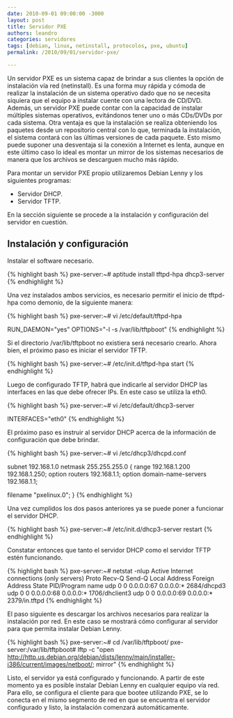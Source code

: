 ```yaml
---
date: 2010-09-01 09:00:00 -3000
layout: post
title: Servidor PXE
authors: leandro
categories: servidores
tags: [debian, linux, netinstall, protocolos, pxe, ubuntu]
permalink: /2010/09/01/servidor-pxe/

---
```


Un servidor PXE es un sistema capaz de brindar a sus clientes la opción de
instalación vía red (netinstall). Es una forma muy rápida y cómoda de realizar
la instalación de un sistema operativo dado que no se necesita siquiera que el
equipo a instalar cuente con una lectora de CD/DVD. <!-- more -->Además, un
servidor PXE puede contar con la capacidad de instalar múltiples sistemas
operativos, evitándonos tener uno o más CDs/DVDs por cada sistema. Otra ventaja
es que la instalación se realiza obteniendo los paquetes desde un repositorio
central con lo que, terminada la instalación, el sistema contará con las últimas
versiones de cada paquete. Esto mismo puede suponer una desventaja si la
conexión a Internet es lenta, aunque en este último caso lo ideal es montar un
mirror de los sistemas necesarios de manera que los archivos se descarguen mucho
más rápido.

Para montar un servidor PXE propio utilizaremos Debian Lenny y los siguientes
programas:

* Servidor DHCP.
* Servidor TFTP.

En la sección siguiente se procede a la instalación y configuración del servidor
en cuestión.

## Instalación y configuración

Instalar el software necesario.

{% highlight bash %}
pxe-server:~# aptitude install tftpd-hpa dhcp3-server
{% endhighlight %}

Una vez instalados ambos servicios, es necesario permitir el inicio de tftpd-hpa
como demonio, de la siguiente manera:

{% highlight bash %}
pxe-server:~# vi /etc/default/tftpd-hpa 

RUN_DAEMON="yes"
OPTIONS="-l -s /var/lib/tftpboot"
{% endhighlight %}

Si el directorio /var/lib/tftpboot no existiera será necesario crearlo. Ahora
bien, el próximo paso es iniciar el servidor TFTP.

{% highlight bash %}
pxe-server:~# /etc/init.d/tftpd-hpa start
{% endhighlight %}

Luego de configurado TFTP, habrá que indicarle al servidor DHCP las interfaces
en las que debe ofrecer IPs. En este caso se utiliza la eth0.

{% highlight bash %}
pxe-server:~# vi /etc/default/dhcp3-server

INTERFACES="eth0"
{% endhighlight %}

El próximo paso es instruir al servidor DHCP acerca de la información de
configuración que debe brindar.

{% highlight bash %}
pxe-server:~# vi /etc/dhcp3/dhcpd.conf

subnet 192.168.1.0 netmask 255.255.255.0 {
  range 192.168.1.200 192.168.1.250;
  option routers 192.168.1.1;
  option domain-name-servers 192.168.1.1;

  filename "pxelinux.0";
}
{% endhighlight %}

Una vez cumplidos los dos pasos anteriores ya se puede poner a funcionar el
servidor DHCP.

{% highlight bash %}
pxe-server:~# /etc/init.d/dhcp3-server restart
{% endhighlight %}

Constatar entonces que tanto el servidor DHCP como el servidor TFTP estén
funcionando.

{% highlight bash %}
pxe-server:~# netstat -nlup
Active Internet connections (only servers)
Proto  Recv-Q  Send-Q   Local Address   Foreign Address  State   PID/Program name
udp         0       0   0.0.0.0:67      0.0.0.0:*                2684/dhcpd3    
udp         0       0   0.0.0.0:68      0.0.0.0:*                1706/dhclient3 
udp         0       0   0.0.0.0:69      0.0.0.0:*                2379/in.tftpd
{% endhighlight %}

El paso siguiente es descargar los archivos necesarios para realizar la
instalación por red. En este caso se mostrará cómo configurar al servidor para
que permita instalar Debian Lenny.

{% highlight bash %}
pxe-server:~# cd /var/lib/tftpboot/
pxe-server:/var/lib/tftpboot# lftp -c "open http://http.us.debian.org/debian/dists/lenny/main/installer-i386/current/images/netboot/; mirror"
{% endhighlight %}

Listo, el servidor ya está configurado y funcionando. A partir de este momento
ya es posible instalar Debian Lenny en cualquier equipo vía red. Para ello, se
configura el cliente para que bootee utilizando PXE, se lo conecta en el mismo
segmento de red en que se encuentra el servidor configurado y listo, la
instalación comenzará automáticamente.
